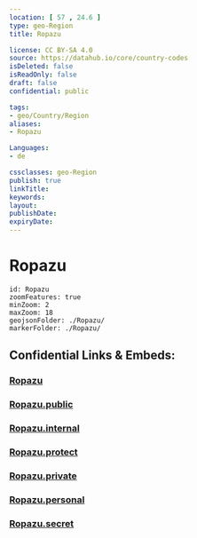 ```yaml
---
location: [ 57 , 24.6 ] 
type: geo-Region
title: Ropazu

license: CC BY-SA 4.0
source: https://datahub.io/core/country-codes
isDeleted: false
isReadOnly: false
draft: false
confidential: public

tags:
- geo/Country/Region
aliases:
- Ropazu

Languages:
- de

cssclasses: geo-Region
publish: true
linkTitle: 
keywords: 
layout: 
publishDate: 
expiryDate: 
---
```


# Ropazu

```leaflet
id: Ropazu
zoomFeatures: true 
minZoom: 2 
maxZoom: 18
geojsonFolder: ./Ropazu/
markerFolder: ./Ropazu/
```


## Confidential Links & Embeds: 

### [Ropazu](/_Standards/Earth/Continent/Europe/Europe~North/Latvia/Counties/Ropazu.md) 

### [Ropazu.public](/_public/Earth/Continent/Europe/Europe~North/Latvia/Counties/Ropazu.public.md) 

### [Ropazu.internal](/_internal/Earth/Continent/Europe/Europe~North/Latvia/Counties/Ropazu.internal.md) 

### [Ropazu.protect](/_protect/Earth/Continent/Europe/Europe~North/Latvia/Counties/Ropazu.protect.md) 

### [Ropazu.private](/_private/Earth/Continent/Europe/Europe~North/Latvia/Counties/Ropazu.private.md) 

### [Ropazu.personal](/_personal/Earth/Continent/Europe/Europe~North/Latvia/Counties/Ropazu.personal.md) 

### [Ropazu.secret](/_secret/Earth/Continent/Europe/Europe~North/Latvia/Counties/Ropazu.secret.md)

